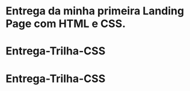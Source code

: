 # Entrega da minha primeira Landing Page com HTML e CSS.

# Entrega-Trilha-CSS
# Entrega-Trilha-CSS
